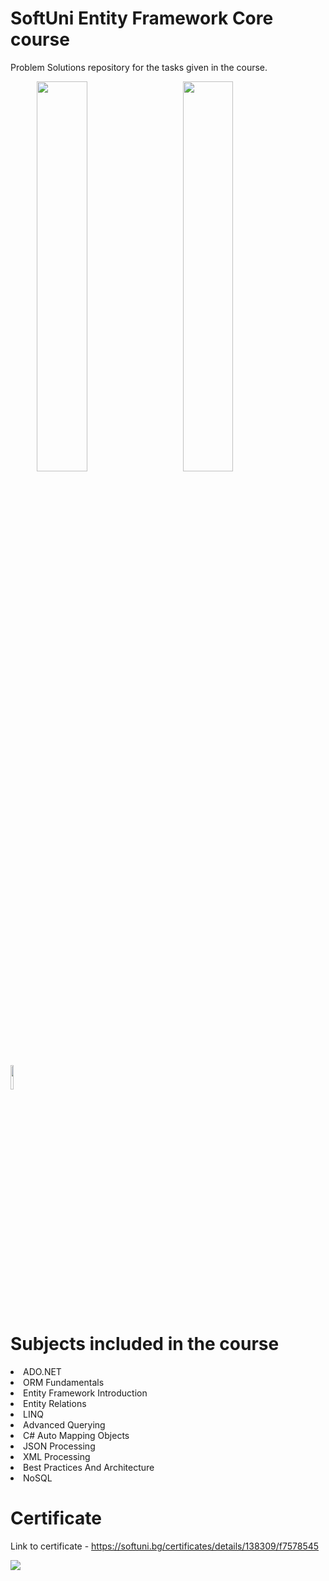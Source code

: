 # SoftUni Entity Framework Core course
Problem Solutions repository for the tasks given in the course.
<p></p>
<p>&ensp;&ensp;&ensp;&ensp;&ensp;&ensp;<img style="width: 40%" src="https://miro.medium.com/max/1358/1*oaTjZBJhSD_YS7D-cjqKvw.jpeg">&ensp;&ensp;&ensp;&ensp;
<img style="width: 40%" src="https://www.entityframeworktutorial.net/Images/efcore/ef-core-dev-approaces.png">
</p>
<p></p>
<p></p>
<p></p>
<img src="https://static.gunnarpeipman.com/wp-content/uploads/2019/12/ef-core-featured.png.webp" width="10%">

# Subjects included in the course
<li>ADO.NET</li>
<li>ORM Fundamentals</li>
<li>Entity Framework Introduction</li>
<li>Entity Relations</li>
<li>LINQ</li>
<li>Advanced Querying</li>
<li>C# Auto Mapping Objects</li>
<li>JSON Processing</li>
<li>XML Processing</li>
<li>Best Practices And Architecture</li>
<li>NoSQL</li>
<p></p>
<p></p>
<p></p>

# Certificate
Link to certificate - https://softuni.bg/certificates/details/138309/f7578545
<p></p>
<img src="https://i.postimg.cc/0jJXt341/image.png">
